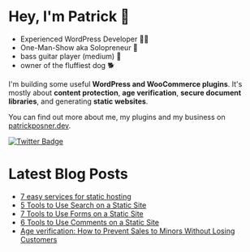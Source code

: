 # Hey, I'm Patrick 👋

- Experienced WordPress Developer 👨‍💻
- One-Man-Show aka Solopreneur 🤟
- bass guitar player (medium) 🎸
- owner of the fluffiest dog 🐕

I'm building some useful **WordPress and WooCommerce plugins**. It's mostly about **content protection**, **age verification**, **secure document libraries**, and generating **static websites**.

You can find out more about me, my plugins and my business on [patrickposner.dev](https://patrickposner.dev).

[![Twitter Badge](https://img.shields.io/badge/Twitter-Profile-informational?style=flat&logo=twitter&logoColor=white&color=1CA2F1)](https://twitter.com/patrickposner_)

# Latest Blog Posts
<!-- BLOG-POST-LIST:START -->
- [7 easy services for static hosting](https://patrickposner.dev/services-static-hosting/)
- [5 Tools to Use Search on a Static Site](https://patrickposner.dev/search-on-a-static-site/)
- [7 Tools to Use Forms on a Static Site](https://patrickposner.dev/forms-on-a-static-site/)
- [6 Tools to Use Comments on a Static Site](https://patrickposner.dev/comments-on-a-static-site/)
- [Age verification: How to Prevent Sales to Minors Without Losing Customers](https://patrickposner.dev/prevent-sales-minors-age-verification/)
<!-- BLOG-POST-LIST:END --> 

